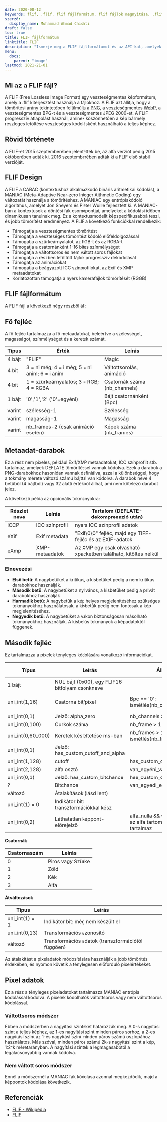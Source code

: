 ```yaml
---
date: 2020-08-12
keywords: flif, .flif, flif fájlformátum, flif fájlok megnyitása, .flif kiterjesztése, flif kiterjesztése
szerző:
  display_name: Muhammad Ahmad Chishti
draft: false
toc: true
title: FLIF fájlformátum
linktitle: FLIF
description: "Ismerje meg a FLIF fájlformátumot és az API-kat, amelyek FLIF fájlokat hozhatnak létre és nyithatnak meg."
menu:
  docs:
    parent: "image"
lastmod: 2021-21-01
---
```


## Mi az a FLIF fájl? ##

A FLIF (Free Lossless Image Format) egy veszteségmentes képformátum, amely a .flif kiterjesztést használja a fájlokhoz. A FLIF azt állítja, hogy a tömörítési arány tekintetében felülmúlja a [PNG](/hu/image/png/), a veszteségmentes [WebP](/hu/image/webp/), a veszteségmentes BPG-t és a veszteségmentes JPEG 2000-et. A FLIF progresszív átlapolást használ, aminek köszönhetően a kép bármely részleges letöltése veszteséges kódolásként használható a teljes képhez.

## Rövid története ##

A FLIF-et 2015 szeptemberében jelentették be, az alfa verziót pedig 2015 októberében adták ki. 2016 szeptemberében adták ki a FLIF első stabil verzióját.

## FLIF Design ##

A FLIF a CABAC (kontextushoz alkalmazkodó bináris aritmetikai kódolás), a MANIAC (Meta-Adaptive Near-zero Integer Aithmetic Coding) egy változatát használja a tömörítéshez. A MANIAC egy entrópiakódoló algoritmus, amelyet Jon Sneyers és Pieter Wuille fejlesztett ki. A MANIAC-ban a kontextusok a döntési fák csomópontjai, amelyeket a kódolási időben dinamikusan tanulnak meg. Ez a kontextusmodellt képspecifikusabbá teszi, és jobb tömörítést eredményez. A FLIF a következő funkciókkal rendelkezik:

- Támogatja a veszteségmentes tömörítést
- Támogatja a veszteséges tömörítést kódoló előfeldolgozással
- Támogatja a szürkeárnyalatot, az RGB-t és az RGBA-t
- Támogatja a csatornánként 1-16 bites színmélységet
- Támogatja a váltottsoros és nem váltott soros fájlokat
- Támogatja a részben letöltött fájlok progresszív dekódolását
- Támogatja az animációkat
- Támogatja a beágyazott ICC színprofilokat, az Exif és XMP metaadatokat
- Korlátozottan támogatja a nyers kamerafájlok tömörítését (RGGB)

## FLIF fájlformátum ##

A FLIF fájl a következő négy részből áll:

## Fő fejléc ##

A fő fejléc tartalmazza a fő metaadatokat, beleértve a szélességet, magasságot, színmélységet és a keretek számát.

|Típus|Érték|Leírás|
|---|---|---|
|4 bájt|"FLIF"|Magic|
|4 bit|3 = ni még; 4 = i még; 5 = ni anim; 6 = i anim|Váltottsorolás, animáció|
|4 bit|1 = szürkeárnyalatos; 3 = RGB; 4 = RGBA|Csatornák száma (nb_channels)|
|1 bájt|'0','1','2' ('0'=egyéni)|Bájt csatornánként (Bpc)|
|varint|szélesség-1|Szélesség|
|varint|magasság-1|Magasság|
|varint|nb_frames-2 (csak animáció esetén)|Képek száma (nb_frames)|

## Metaadat-darabok ##

Ez a rész nem pixeles, például Exif/XMP metaadatokat, ICC színprofilt stb. tartalmaz, amelyek DEFLATE tömörítéssel vannak kódolva. Ezek a darabok a PNG-darabokhoz hasonlóan vannak definiálva, azzal a különbséggel, hogy a tokmány mérete változó számú bájttal van kódolva. A darabok neve 4 betűből (4 bájtból) vagy 32 alatti értékből állhat, ami nem kötelező darabot jelez.

A következő példa az opcionális tokmányokra:

|Részlet neve|Leírás|Tartalom (DEFLATE-dekompresszió után)|
|---|---|---|
|iCCP|ICC színprofil|nyers ICC színprofil adatok|
|eXif|Exif metadata|"Exif\0\0" fejléc, majd egy TIFF-fejléc és az EXIF-adatok|
|eXmp|XMP-metaadatok|Az XMP egy csak olvasható xpacketben található, kitöltés nélkül|

### Elnevezési ###

- **Első betű**: A nagybetűket a kritikus, a kisbetűket pedig a nem kritikus darabokhoz használják.
- **Második betű**: A nagybetűket a nyilvános, a kisbetűket pedig a privát darabokhoz használják
- **Harmadik betű**: A nagybetűk a kép helyes megjelenítéséhez szükséges tokmányokhoz használatosak, a kisbetűk pedig nem fontosak a kép megjelenítéséhez.
- **Negyedik betű**: A nagybetűket a vakon biztonságosan másolható tokmányokhoz használják. A kisbetűs tokmányok a képadatoktól függenek.

## Második fejléc ##

Ez tartalmazza a pixelek tényleges kódolására vonatkozó információkat.

|Típus|Leírás|Állapot|Alapértelmezett érték|
|---|---|---|---|
|1 bájt|NUL bájt (0x00), egy FLIF16 bitfolyam csonkneve||
|uni_int(1,16)|Csatorna bit/pixel|Bpc == '0': ismétlés(nb_channels)|8, ha Bpc == '1', 16, ha Bpc == '2'|
|uni_int(0,1)|Jelző: alpha_zero|nb_channels > 3|0|
|uni_int(0,100)|Curkok száma|nb_frame > 1||
|uni_int(0,60_000)|Keretek késleltetése ms-ban|nb_frames > 1: ismétlés(nb_frames)|
|uni_int(0,1)|Jelző: has_custom_cutoff_and_alpha|||
|uni_int(1,128)|cutoff|has_custom_cutoff_and_alpha|2|
|uni_int(2,128)|alfa osztó|van_egyéni_vágás_és_alpha|19|
|uni_int(0,1)|Jelző: has_custom_bitchance|has_custom_cutoff_and_alpha|0|
|?|Bitchance|van_egyedi_esélye||
|változó|Átalakítások (lásd lent)|||
|uni_int(1) = 0|Indikátor bit: transzformációkkal kész|||
|uni_int(0,2)|Láthatatlan képpont-előrejelző|alfa_nulla && váltott soros && az alfa tartomány nullát tartalmaz||

**Csatornák**

|Csatornaszám|Leírás|
|---|----|
|0|Piros vagy Szürke|
|1|Zöld|
|2|Kék|
|3|Alfa|

**Átváltozások**

|Típus|Leírás|
|---|---|
|uni_int(1) = 1|Indikátor bit: még nem készült el|
|uni_int(0,13)|Transformációs azonosító|
|változó|Transformációs adatok (transzformációtól függően)|

Az átalakítást a pixeladatok módosítására használják a jobb tömörítés érdekében, és nyomon követik a ténylegesen előforduló pixelértékeket.

## Pixel adatok ##

Ez a rész a tényleges pixeladatokat tartalmazza MANIAC entrópia kódolással kódolva. A pixelek kódolhatók váltottsoros vagy nem váltottsoros kódolással.

### Váltottsoros módszer ###

Ebben a módszerben a nagyítási szinteket határozzák meg. A 0-s nagyítási szint a teljes képhez, az 1-es nagyítási szint minden páros sorhoz, a 2-es nagyítási szint az 1-es nagyítási szint minden páros számú oszlopához használatos. Más szóval, minden páros számú 2k-s nagyítási szint a kép, 1:2^k méretarányban. A nagyítási szintek a legmagasabbtól a legalacsonyabbig vannak kódolva.

### Nem váltott soros módszer ###

Ennél a módszernél a MANIAC fák kódolása azonnal megkezdődik, majd a képpontok kódolása következik.

## Referenciák ##

- [FLIF - Wikipédia](https://en.wikipedia.org/wiki/Free_Lossless_Image_Format)
- [FLIF](http://flif.info/)

